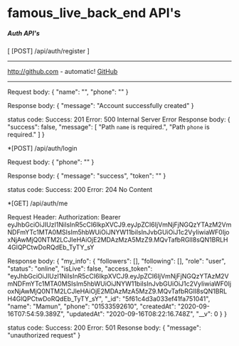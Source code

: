 # famous_live_back_end API's

##### Auth API's

[ [POST] /api/auth/register ]

---

http://github.com - automatic!
[GitHub](http://github.com)

---

Request body: 
  {
      "name": "",
      "phone": ""
  }

Response body: 
  {
      "message": "Account successfully created"
  }

status code:
Success: 201
Error: 500 Internal Server Error
Response body: 
{
    "success": false,
    "message": [
        "Path `name` is required.",
        "Path `phone` is required."
    ]
}



*[POST] /api/auth/login

Request body: 
  {
      "phone": ""
  }

Response body: 
  {
      "message": "success",
      "token": ""
  }

status code:
Success: 200
Error: 204 No Content


*[GET] /api/auth/me

Request Header: 
    Authorization: Bearer eyJhbGciOiJIUzI1NiIsInR5cCI6IkpXVCJ9.eyJpZCI6IjVmNjFjNGQzYTAzM2VmNDFmYTc1MTA0MSIsIm5hbWUiOiJNYW11biIsInJvbGUiOiJ1c2VyIiwiaWF0IjoxNjAwMjQ0NTM2LCJleHAiOjE2MDAzMzA5MzZ9.MQvTafbRGlI8sQN1BRLH4GlQPCtwDoRQdEb_TyTY_sY


Response body: 
  {
      "my_info": {
          "followers": [],
          "following": [],
          "role": "user",
          "status": "online",
          "isLive": false,
          "access_token": "eyJhbGciOiJIUzI1NiIsInR5cCI6IkpXVCJ9.eyJpZCI6IjVmNjFjNGQzYTAzM2VmNDFmYTc1MTA0MSIsIm5hbWUiOiJNYW11biIsInJvbGUiOiJ1c2VyIiwiaWF0IjoxNjAwMjQ0NTM2LCJleHAiOjE2MDAzMzA5MzZ9.MQvTafbRGlI8sQN1BRLH4GlQPCtwDoRQdEb_TyTY_sY",
          "_id": "5f61c4d3a033ef41fa751041",
          "name": "Mamun",
          "phone": "01533592610",
          "createdAt": "2020-09-16T07:54:59.389Z",
          "updatedAt": "2020-09-16T08:22:16.748Z",
          "__v": 0
      }
  }

status code:
Success: 200
Error: 501
Resonse body: 
{
    "message": "unauthorized request"
}
